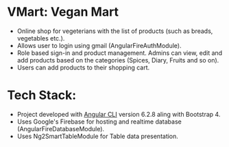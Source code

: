 # VMart: Vegan Mart
- Online shop for vegeterians with the list of products (such as breads, vegetables etc.).
- Allows user to login using gmail (AngularFireAuthModule). 
- Role based sign-in and product management. Admins can view, edit and add products based on the categories (Spices, Diary, Fruits and so on). 
- Users can add products to their shopping cart.

# Tech Stack:
- Project developed with [Angular CLI](https://github.com/angular/angular-cli) version 6.2.8 aling with Bootstrap 4.
- Uses Google's Firebase for hosting and realtime database (AngularFireDatabaseModule).
- Uses Ng2SmartTableModule for Table data presentation.

